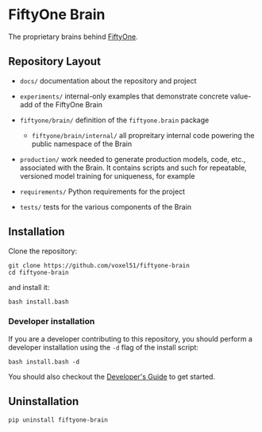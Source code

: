 # FiftyOne Brain

The proprietary brains behind [FiftyOne](https://github.com/voxel51/fiftyone).

## Repository Layout

-   `docs/` documentation about the repository and project

-   `experiments/` internal-only examples that demonstrate concrete value-add
    of the FiftyOne Brain

-   `fiftyone/brain/` definition of the `fiftyone.brain` package

    -   `fiftyone/brain/internal/` all propreitary internal code powering the
        public namespace of the Brain

-   `production/` work needed to generate production models, code, etc.,
    associated with the Brain. It contains scripts and such for repeatable,
    versioned model training for uniqueness, for example

-   `requirements/` Python requirements for the project

-   `tests/` tests for the various components of the Brain

## Installation

Clone the repository:

```shell
git clone https://github.com/voxel51/fiftyone-brain
cd fiftyone-brain
```

and install it:

```shell
bash install.bash
```

### Developer installation

If you are a developer contributing to this repository, you should perform a
developer installation using the `-d` flag of the install script:

```shell
bash install.bash -d
```

You should also checkout the
[Developer's Guide](https://github.com/voxel51/fiftyone-brain/blob/develop/docs/dev_guide.md)
to get started.

## Uninstallation

```shell
pip uninstall fiftyone-brain
```
